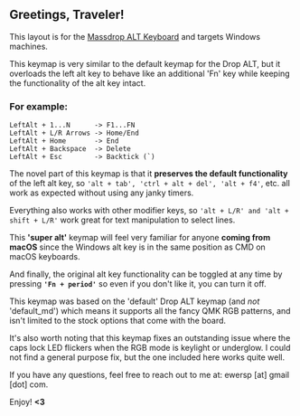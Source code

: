 ## Greetings, Traveler!

This layout is for the [Massdrop ALT Keyboard](https://drop.com/buy/massdrop-alt-mechanical-keyboard) and targets Windows machines.

This keymap is very similar to the default keymap for the Drop ALT, but it overloads the left alt key to behave like an additional 'Fn' key while keeping the functionality of the alt key intact.

### For example:
```
LeftAlt + 1...N      -> F1...FN
LeftAlt + L/R Arrows -> Home/End
LeftAlt + Home       -> End
LeftAlt + Backspace  -> Delete
LeftAlt + Esc        -> Backtick (`)
```

The novel part of this keymap is that it **preserves the default functionality** of the left alt key, so ```'alt + tab', 'ctrl + alt + del', 'alt + f4'```, etc. all work as expected without using any janky timers.

Everything also works with other modifier keys, so ```'alt + L/R' and 'alt + shift + L/R'``` work great for text manipulation to select lines.

This **'super alt'** keymap will feel very familiar for anyone **coming from macOS** since the Windows alt key is in the same position as CMD on macOS keyboards.

And finally, the original alt key functionality can be toggled at any time by pressing **```'Fn + period'```** so even if you don't like it, you can turn it off.

This keymap was based on the 'default' Drop ALT keymap (and _not_ 'default_md') which means it supports all the fancy QMK RGB patterns, and isn't limited to the stock options that come with the board.

It's also worth noting that this keymap fixes an outstanding issue where the caps lock LED flickers when the RGB mode is keylight or underglow. I could not find a general purpose fix, but the one included here works quite well.

If you have any questions, feel free to reach out to me at: ewersp [at] gmail [dot] com.

Enjoy! **<3**
